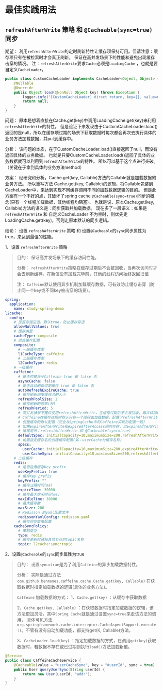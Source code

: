 # 最佳实践用法
## `refreshAfterWrite` 策略 和 `@Cacheable(sync=true)`同步
期望：
利用`refreshAfterWrite`的定时刷新特性让缓存项保持可用。但请注意：缓存项只有在被检索时才会真正刷新。
保证在高并发场景下的性能和避免出现缓存击穿的情况。
注：`refreshAfterWrite`要求`Cache`必须是`LoadingCache` ，也就是要自定义`CacheLoader`。
```java
public class CustomCacheLoader implements CacheLoader<Object, Object> {
    @Nullable
    @Override
    public Object load(@NonNull Object key) throws Exception {
        logger.info("[CustomCacheLoader] direct return, key={}, value=null", key);
        return null;
    }
}
```

问题：
原本是想着直接在Cache.get(key)中调用LoadingCache.get(key)来利用`refreshAfterWrite`的特性。
但是验证下来发现由于CustomCacheLoader.load()返回的是null，所以在缓存项过期的场景下获取数据时每次都会再次去执行具体的业务方法加载数据，并put到缓存中。

分析：
该问题的本质，在于CustomCacheLoader.load()直接返回了null，而没有返回具体的业务数据。
也就是只要CustomCacheLoader.load()返回了具体的业务数据就可以利用到`refreshAfterWrite`的特性。
所以可以基于这个点进行突破。（关键在于拿到具体的业务方法method）

方案：
经研究和分析，Cache.get(key, Callable)方法的Callable就是加载数据的业务方法。
所以重写方法 Cache.get(key, Callable)的逻辑，将Callable包装到CacheLoader中，来达到实现不同缓存调用不同的加载数据逻辑的目的。
但是此方案有一个不好的点，其破坏了spring cache `@Cacheable(sync=true)`同步的概念(只有一个线程加载数据，其他线程均阻塞)。
也就是说，原本Cache.get(key, Callable)方法的语义是：同步获取并加载数据。
现在多了一层语义：如果是`refreshAfterWrite` 和 自定义CacheLoader 不为空时，则优先走LoadingCache.get(key)，否则走原本默认的同步逻辑。

结论：
设置 `refreshAfterWrite` 策略 和 设置`@Cacheable`的`sync`同步属性为true，来达到最佳的性能。


1、设置 `refreshAfterWrite` 策略
> 目的：
> 保证高并发场景下的缓存访问性能。
>
> 分析：
> `refreshAfterWrite`策略在缓存过期后不会被回收，当再次访问时才会去刷新缓存，在新值没有加载完毕前，其他的线程访问始终返回旧值
> 
> 注：
> `Caffeine`默认使用异步机制加载缓存数据，可有效防止缓存击穿（防止同一个key或不同key被击穿的场景）。

```yaml
spring:
  application:
    name: study-spring-demo
l2cache:
  config:
    # 是否存储空值，默认true，防止缓存穿透
    allowNullValues: true
    # 缓存类型
    cacheType: composite
    # 组合缓存配置
    composite:
      # 一级缓存类型
      l1CacheType: caffeine
      # 二级缓存类型
      l2CacheType: redis
    # 一级缓存
    caffeine:
      # 是否构建异步Caffeine true 是 false 否
      asyncCache: false
      # 是否自动刷新过期缓存 true 是 false 否
      autoRefreshExpireCache: true
      # 缓存刷新调度线程池的大小
      refreshPoolSize: 1
      # 缓存刷新的频率(秒)
      refreshPeriod: 5
      # 高并发场景下建议使用refreshAfterWrite，在缓存过期后不会被回收，再次访问时会去刷新缓存，在新值没有加载完毕前，其他的线程访问始终返回旧值
      # Caffeine在缓存过期时默认只有一个线程去加载数据，配置了refreshAfterWrite后当大量请求过来时，可以确保其他用户快速获取响应。
      # 创建缓存的默认配置（完全与SpringCache中的Caffeine实现的配置一致）
      # 如果expireAfterWrite和expireAfterAccess同时存在，以expireAfterWrite为准。
      # 推荐用法：refreshAfterWrite 和 @Cacheable(sync=true)
      defaultSpec: initialCapacity=10,maximumSize=200,refreshAfterWrite=30s,recordStats
      # 设置指定缓存名的创建缓存配置(如：userCache为缓存名称)
      specs:
        userCache: initialCapacity=10,maximumSize=200,expireAfterWrite=30s
        userCacheSync: initialCapacity=10,maximumSize=200,refreshAfterWrite=30s,recordStats
    # 二级缓存
    redis:
      # 是否启用缓存Key prefix
      useKeyPrefix: true
      # 缓存Key prefix
      keyPrefix: ""
      # 缓存过期时间(ms)
      expireTime: 30000
      # 缓存最大空闲时间(ms)
      maxIdleTime: 30000
      # 最大缓存数
      maxSize: 200
      # Redisson 的yaml配置文件
      redissonYamlConfig: redisson.yaml
      # 缓存同步策略配置
    cacheSyncPolicy:
      # 策略类型
      type: redis
      # 缓存更新时通知其他节点的topic名称
      topic: l2cache:sync:topic
```

2、设置`@Cacheable`的`sync`同步属性为true
> 目的：
> 设置`sync=true`是为了利用`Caffeine`的异步加载数据特性。
>
> 分析：
> 实际是通过方法 `com.github.benmanes.caffeine.cache.Cache.get(key, Callable)` 在获取数据时指定加载数据的逻辑(具体的业务方法)。
> 
> `Caffeine` 加载数据的方式：
> 1、`Cache.get(key)` ：从缓存中获取数据
>
> 2、`Cache.get(key, Callable)` ：在获取数据时指定加载数据的逻辑，该方法更加灵活，其中`Spring Cache`就是通过设置`sync=true`来走该方法的调用，
> 具体可见方法 `org.springframework.cache.interceptor.CacheAspectSupport.execute()`。不管有没有自动加载功能，都支持get(K, Callable<V>)方法。
> 
> 3、`CacheLoader.load(key)` ：指定加载数据的方式，在调用`get(key)`获取数据时，若数据不存在或已过期则执行`load()`方法加载新值。
>
> 

```java
@Service
public class CaffeineCacheService {
    @Cacheable(value = "userCacheSync", key = "#userId", sync = true)
    public User queryUserSync(String userId) {
        return new User(userId, "addr");
    }
}
```